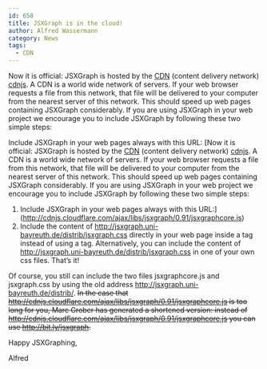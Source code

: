 ```yaml
---
id: 658
title: JSXGraph is in the cloud!
author: Alfred Wassermann
category: News
tags:
  - CDN
---
```

Now it is official: JSXGraph is hosted by the [CDN](http://de.wikipedia.org/wiki/Content_Distribution_Network) (content delivery network) [cdnjs](http://www.cdnjs.com/). A CDN is a world wide network of servers. If your web browser requests a file from this network, that file will be delivered to your computer from the nearest server of this network. This should speed up web pages containing JSXGraph considerably. If you are using JSXGraph in your web project we encourage you to include JSXGraph by following these two simple steps:

Include JSXGraph in your web pages always with this URL: [Now it is official: JSXGraph is hosted by the [CDN](http://de.wikipedia.org/wiki/Content_Distribution_Network) (content delivery network) [cdnjs](http://www.cdnjs.com/). A CDN is a world wide network of servers. If your web browser requests a file from this network, that file will be delivered to your computer from the nearest server of this network. This should speed up web pages containing JSXGraph considerably. If you are using JSXGraph in your web project we encourage you to include JSXGraph by following these two simple steps:

  1. Include JSXGraph in your web pages always with this URL:](http://cdnjs.cloudflare.com/ajax/libs/jsxgraph/0.91/jsxgraphcore.js) 
  2. Include the content of <http://jsxgraph.uni-bayreuth.de/distrib/jsxgraph.css> directly in your web page inside a <style type=&#8221;text/css&#8221;>&#8230;</style> tag instead of using a <link> tag. Alternatively, you can include the content of <http://jsxgraph.uni-bayreuth.de/distrib/jsxgraph.css> in one of your own css files. 
That&#8217;s it!
    
Of course, you still can include the two files jsxgraphcore.js and jsxgraph.css by using the old address <http://jsxgraph.uni-bayreuth.de/distrib/>. <del datetime="2011-09-09T08:47:26+00:00">In the case that <a href="http://cdnjs.cloudflare.com/ajax/libs/jsxgraph/0.91/jsxgraphcore.js">http://cdnjs.cloudflare.com/ajax/libs/jsxgraph/0.91/jsxgraphcore.js</a> is too long for you, Marc Grober has generated a shortened version: instead of http://cdnjs.cloudflare.com/ajax/libs/jsxgraph/0.91/jsxgraphcore.js you can use <a href="http://bit.ly/jsxgraph">http://bit.ly/jsxgraph</a>.</del> 
    
Happy JSXGraphing,
  
Alfred